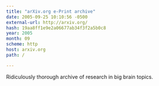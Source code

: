 ```yaml
---
title: "arXiv.org e-Print archive"
date: 2005-09-25 10:10:56 -0500
external-url: http://arxiv.org/
hash: 19aa8ff1e9e2a06677ab34f3f2a5b0c8
year: 2005
month: 09
scheme: http
host: arxiv.org
path: /

---
```


Ridiculously thorough archive of research in big brain topics.
